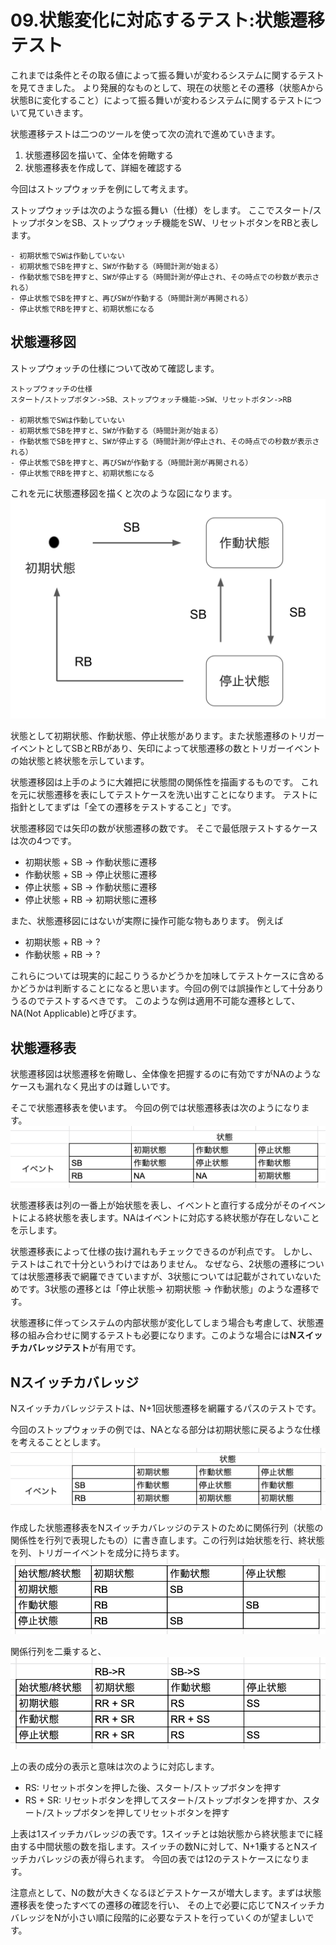 # 09.状態変化に対応するテスト:状態遷移テスト

これまでは条件とその取る値によって振る舞いが変わるシステムに関するテストを見てきました。
より発展的なものとして、現在の状態とその遷移（状態Aから状態Bに変化すること）によって振る舞いが変わるシステムに関するテストについて見ていきます。

状態遷移テストは二つのツールを使って次の流れで進めていきます。
1. 状態遷移図を描いて、全体を俯瞰する
2. 状態遷移表を作成して、詳細を確認する

今回はストップウォッチを例にして考えます。

ストップウォッチは次のような振る舞い（仕様）をします。
ここでスタート/ストップボタンをSB、ストップウォッチ機能をSW、リセットボタンをRBと表します。
```
- 初期状態でSWは作動していない
- 初期状態でSBを押すと、SWが作動する（時間計測が始まる）
- 作動状態でSBを押すと、SWが停止する（時間計測が停止され、その時点での秒数が表示される）
- 停止状態でSBを押すと、再びSWが作動する（時間計測が再開される）
- 停止状態でRBを押すと、初期状態になる
```

## 状態遷移図
ストップウォッチの仕様について改めて確認します。

```
ストップウォッチの仕様
スタート/ストップボタン->SB、ストップウォッチ機能->SW、リセットボタン->RB

- 初期状態でSWは作動していない
- 初期状態でSBを押すと、SWが作動する（時間計測が始まる）
- 作動状態でSBを押すと、SWが停止する（時間計測が停止され、その時点での秒数が表示される）
- 停止状態でSBを押すと、再びSWが作動する（時間計測が再開される）
- 停止状態でRBを押すと、初期状態になる
```

これを元に状態遷移図を描くと次のような図になります。
![state_transition_figure](../images/software_testing/state_transition_figure.png)

状態として初期状態、作動状態、停止状態があります。また状態遷移のトリガーイベントとしてSBとRBがあり、矢印によって状態遷移の数とトリガーイベントの始状態と終状態を示しています。

状態遷移図は上手のように大雑把に状態間の関係性を描画するものです。
これを元に状態遷移を表にしてテストケースを洗い出すことになります。
テストに指針としてまずは「全ての遷移をテストすること」です。

状態遷移図では矢印の数が状態遷移の数です。
そこで最低限テストするケースは次の4つです。

- 初期状態 + SB -> 作動状態に遷移 
- 作動状態 + SB -> 停止状態に遷移
- 停止状態 + SB -> 作動状態に遷移
- 停止状態 + RB -> 初期状態に遷移

また、状態遷移図にはないが実際に操作可能な物もあります。
例えば
- 初期状態 + RB -> ?
- 作動状態 + RB -> ?

これらについては現実的に起こりうるかどうかを加味してテストケースに含めるかどうかは判断することになると思います。今回の例では誤操作として十分ありうるのでテストするべきです。
このような例は適用不可能な遷移として、NA(Not Applicable)と呼びます。

## 状態遷移表
状態遷移図は状態遷移を俯瞰し、全体像を把握するのに有効ですがNAのようなケースも漏れなく見出すのは難しいです。

そこで状態遷移表を使います。
今回の例では状態遷移表は次のようになります。
![state_transition_table](../images/software_testing/state_transition_table.png)

状態遷移表は列の一番上が始状態を表し、イベントと直行する成分がそのイベントによる終状態を表します。NAはイベントに対応する終状態が存在しないことを示します。

状態遷移表によって仕様の抜け漏れもチェックできるのが利点です。
しかし、テストはこれで十分というわけではありません。
なぜなら、2状態の遷移については状態遷移表で網羅できていますが、3状態については記載がされていないためです。3状態の遷移とは「停止状態-> 初期状態 -> 作動状態」のような遷移です。

状態遷移に伴ってシステムの内部状態が変化してしまう場合も考慮して、状態遷移の組み合わせに関するテストも必要になります。このような場合には**Nスイッチカバレッジテスト**が有用です。

## Nスイッチカバレッジ
Nスイッチカバレッジテストは、N+1回状態遷移を網羅するパスのテストです。

今回のストップウォッチの例では、NAとなる部分は初期状態に戻るような仕様を考えることとします。
![state_transition_table_re](../images/software_testing/state_transition_table_re.png)

作成した状態遷移表をNスイッチカバレッジのテストのために関係行列（状態の関係性を行列で表現したもの）に書き直します。この行列は始状態を行、終状態を列、トリガーイベントを成分に持ちます。
![relation_matrix](../images/software_testing/relation_matrix.png)



関係行列を二乗すると、
![one_switch_coverage](../images/software_testing/one_switch_coverage.png)

上の表の成分の表示と意味は次のように対応します。

- RS: リセットボタンを押した後、スタート/ストップボタンを押す
- RS + SR: リセットボタンを押してスタート/ストップボタンを押すか、スタート/ストップボタンを押してリセットボタンを押す

上表は1スイッチカバレッジの表です。1スイッチとは始状態から終状態までに経由する中間状態の数を指します。スイッチの数Nに対して、N+1乗するとNスイッチカバレッジの表が得られます。
今回の表では12のテストケースになります。

注意点として、Nの数が大きくなるほどテストケースが増大します。まずは状態遷移表を使ったすべての遷移の確認を行い、 その上で必要に応じてNスイッチカバレッジをNが小さい順に段階的に必要なテストを行っていくのが望ましいです。